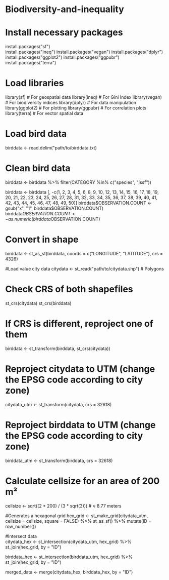 # Biodiversity-and-inequality
# Install necessary packages 
install.packages("sf")         
install.packages("ineq")
install.packages("vegan")
install.packages("dplyr")
install.packages("ggplot2")
install.packages("ggpubr")
install.packages("terra")

# Load libraries
library(sf)          # For geospatial data
library(ineq)        # For Gini Index
library(vegan)       # For biodiversity indices
library(dplyr)       # For data manipulation
library(ggplot2)     # For plotting
library(ggpubr)      # For correlation plots
library(terra)       # For vector spatial data

# Load bird data
birddata <- read.delim("path/to/birddata.txt)

# Clean bird data
birddata <- birddata %>%
  filter(CATEGORY %in% c("species", "issf"))

birddata <- birddata [, -c(1, 2, 3, 4, 5, 6, 8, 9, 10, 12, 13, 14, 15, 16, 17, 18, 19, 20, 21, 22, 23, 24, 25, 26, 27, 28, 31, 32, 33, 34, 35, 36, 37, 38, 39, 40, 41, 42, 43, 44, 45, 46, 47, 48, 49, 50)]
birddata$OBSERVATION.COUNT <- gsub("x", "1", birddata$OBSERVATION.COUNT)
birddata$OBSERVATION.COUNT <- as.numeric(birddata$OBSERVATION.COUNT)

# Convert in shape
birddata <- st_as_sf(birddata, coords = c("LONGITUDE", "LATITUDE"), crs = 4326)

#Load value city data
citydata <- st_read("path/to/citydata.shp") # Polygons

# Check CRS of both shapefiles
st_crs(citydata)
st_crs(birddata)

# If CRS is different, reproject one of them
birddata <- st_transform(birddata, st_crs(citydata))

# Reproject citydata to UTM (change the EPSG code according to city zone)
citydata_utm <- st_transform(citydata, crs = 32618)

# Reproject birddata to UTM (change the EPSG code according to city zone)
birddata_utm <- st_transform(birddata, crs = 32618)


# Calculate cellsize for an area of 200 m²
cellsize <- sqrt((2 * 200) / (3 * sqrt(3)))  # ≈ 8.77 meters

#Generates a hexagonal grid
hex_grid <- st_make_grid(citydata_utm, cellsize = cellsize, square = FALSE) %>% 
  st_as_sf() %>% 
  mutate(ID = row_number())
  
#Intersect data  
citydata_hex <- st_intersection(citydata_utm, hex_grid) %>% 
  st_join(hex_grid, by = "ID")
  
birddata_hex <- st_intersection(birddata_utm, hex_grid) %>% 
  st_join(hex_grid, by = "ID")
  
merged_data <- merge(citydata_hex, birddata_hex, by = "ID")
